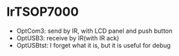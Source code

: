 # IrTSOP7000

- OptCom3: send by IR, with LCD panel and push button
- OptUSB3: receive by IR(with IR ack)
- OptUSBtst: I forget what it is, but it is useful for debug